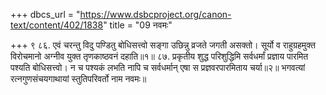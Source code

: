 +++
dbcs_url = "https://www.dsbcproject.org/canon-text/content/402/1838"
title = "09 नवमः"

+++
९
८६. एवं चरन्तु विदु पण्डितु बोधिसत्त्वो 
सङ्गा उछिन्नु व्रजते जगती असक्तो। 
सूर्यो व राहुग्रहमुक्त विरोचमानो
अग्नीव युक्त तृणकाष्ठवनं दहाति॥१॥
८७. प्रकृतीय शुद्ध परिशुद्धिमि सर्वधर्मां 
प्रज्ञाय पारमित पश्यति बोधिसत्त्वो। 
न च पश्यकं लभति नापि च सर्वधर्मान् 
एषा स प्रज्ञवरपारमिताय चर्या॥२॥
भगवत्यां रत्नगुणसंचयगाथायां स्तुतिपरिवर्तो नाम नवमः॥
